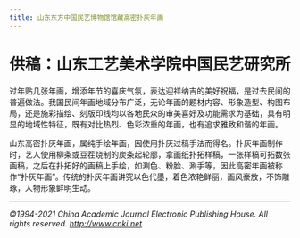 ```yaml
---
title: 山东东方中国民艺博物馆馆藏高密扑灰年画
---
```

# 供稿：山东工艺美术学院中国民艺研究所

过年贴几张年画，增添年节的喜庆气氛，表达迎祥纳吉的美好祝福，是过去民间的普遍做法。我国民间年画地域分布广泛，无论年画的题材内容、形象造型、构图布局，还是施彩描绘、刻版印线均以各地民众的审美喜好及功能需求为基础，具有明显的地域性特征，既有对比热烈、色彩浓重的年画，也有追求雅致和谐的年画。

山东高密扑灰年画，属纯手绘年画，因使用扑灰过稿手法而得名。扑灰年画制作时，艺人使用柳条或豆茬烧制的炭条起轮廓，拿画纸扑拓样稿，一张样稿可拓数张画稿，之后在扑拓好的画稿上手绘，如涮色、粉脸、涮手等，因此高密年画被称作“扑灰年画”。传统的扑灰年画讲究以色代墨，着色浓艳鲜丽，画风豪放，不饰雕琢，人物形象鲜明生动。

---

*©1994-2021 China Academic Journal Electronic Publishing House. All rights reserved. http://www.cnki.net*